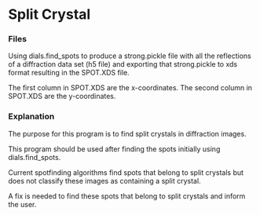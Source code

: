 # Split Crystal

### Files
Using dials.find_spots to produce a strong.pickle file with
all the reflections of a diffraction data set (h5 file) and
exporting that strong.pickle to xds format resulting in the
SPOT.XDS file.

The first column in SPOT.XDS are the x-coordinates.
The second column in SPOT.XDS are the y-coordinates.

### Explanation
The purpose for this program is to find split crystals
in diffraction images.

This program should be used after finding the spots initially using
dials.find_spots.

Current spotfinding algorithms find spots that belong to split crystals
but does not classify these images as containing a split crystal.

A fix is needed to find these spots that belong to split crystals
and inform the user.


